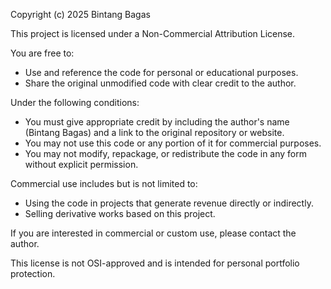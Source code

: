 Copyright (c) 2025 Bintang Bagas

This project is licensed under a Non-Commercial Attribution License.

You are free to:
- Use and reference the code for personal or educational purposes.
- Share the original unmodified code with clear credit to the author.

Under the following conditions:
- You must give appropriate credit by including the author's name (Bintang Bagas) and a link to the original repository or website.
- You may not use this code or any portion of it for commercial purposes.
- You may not modify, repackage, or redistribute the code in any form without explicit permission.

Commercial use includes but is not limited to:
- Using the code in projects that generate revenue directly or indirectly.
- Selling derivative works based on this project.

If you are interested in commercial or custom use, please contact the author.

This license is not OSI-approved and is intended for personal portfolio protection.
